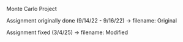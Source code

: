 Monte Carlo Project

Assignment originally done (9/14/22 - 9/16/22) -> filename: Original

Assignment fixed (3/4/25) -> filename: Modified
